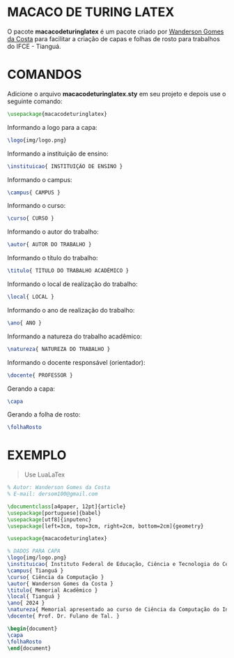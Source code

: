 # MACACO DE TURING LATEX

O pacote **macacodeturinglatex** é um pacote criado por [Wanderson Gomes da Costa](https://github.com/WandersonGomes) para facilitar a criação de capas e folhas de rosto para trabalhos do IFCE - Tianguá.

# COMANDOS

Adicione o arquivo **macacodeturinglatex.sty** em seu projeto e depois use o seguinte comando:

```latex
\usepackage{macacodeturinglatex}
```

Informando a logo para a capa:

```latex
\logo{img/logo.png}
```

Informando a instituição de ensino:

```latex
\instituicao{ INSTITUIÇÃO DE ENSINO }
```

Informando o campus:

```latex
\campus{ CAMPUS }
```

Informando o curso:

```latex
\curso{ CURSO }
```

Informando o autor do trabalho:

```latex
\autor{ AUTOR DO TRABALHO }
```

Informando o título do trabalho:

```latex
\titulo{ TÍTULO DO TRABALHO ACADÊMICO }
```

Informando o local de realização do trabalho:

```latex
\local{ LOCAL }
```

Informando o ano de realização do trabalho:

```latex
\ano{ ANO }
```

Informando a natureza do trabalho acadêmico:

```latex
\natureza{ NATUREZA DO TRABALHO }
```

Informando o docente responsável (orientador):

```latex
\docente{ PROFESSOR }
```

Gerando a capa:

```latex
\capa
```

Gerando a folha de rosto:

```latex
\folhaRosto
```

# EXEMPLO

> Use LuaLaTex

```latex
% Autor: Wanderson Gomes da Costa
% E-mail: dersom100@gmail.com

\documentclass[a4paper, 12pt]{article}
\usepackage[portuguese]{babel}
\usepackage[utf8]{inputenc}
\usepackage[left=3cm, top=3cm, right=2cm, bottom=2cm]{geometry}

\usepackage{macacodeturinglatex}

% DADOS PARA CAPA
\logo{img/logo.png}
\instituicao{ Instituto Federal de Educação, Ciência e Tecnologia do Ceará }
\campus{ Tianguá }
\curso{ Ciência da Computação }
\autor{ Wanderson Gomes da Costa }
\titulo{ Memorial Acadêmico }
\local{ Tianguá }
\ano{ 2024 }
\natureza{ Memorial apresentado ao curso de Ciência da Computação do Instituto Federal de Educação, Ciência e Tecnologia do Ceará (IFCE), \textit{Campus} Tianguá, como requisito parcial de avaliação na disciplina Metodologia do Trabalho Científico. }
\docente{ Prof. Dr. Fulano de Tal. }

\begin{document}
\capa
\folhaRosto
\end{document}
```
